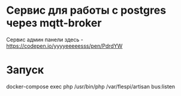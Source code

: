 # Сервис для работы с postgres через mqtt-broker
Сервис админ панели здесь - https://codepen.io/yyyyeeeeesss/pen/PdrdYW

# Запуск
docker-compose exec php /usr/bin/php /var/flespi/artisan bus:listen

